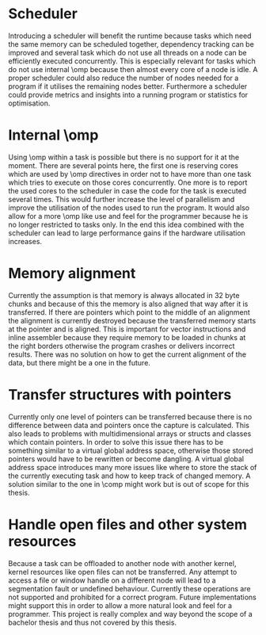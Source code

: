 # Scheduler
Introducing a scheduler will benefit the runtime because tasks which need the same memory can be scheduled together,
dependency tracking can be improved and several task which do not use all threads on a node can be efficiently executed
concurrently.
This is especially relevant for tasks which do not use internal \omp because then almost every core of a node is idle.
A proper scheduler could also reduce the number of nodes needed for a program if it utilises the remaining nodes better.
Furthermore a scheduler could provide metrics and insights into a running program or statistics for optimisation.

# Internal \omp
Using \omp within a task is possible but there is no support for it at the moment.
There are several points here, the first one is reserving cores which are used by \omp directives in order not to have
more than one task which tries to execute on those cores concurrently.
One more is to report the used cores to the scheduler in case the code for the task is executed several times.
This would further increase the level of parallelism and improve the utilisation of the nodes used to run the program.
It would also allow for a more \omp like use and feel for the programmer because he is no longer restricted to tasks 
only.
In the end this idea combined with the scheduler can lead to large performance gains if the hardware utilisation
increases.

# Memory alignment
Currently the assumption is that memory is always allocated in 32 byte chunks and because of this the memory is also
aligned that way after it is transferred. 
If there are pointers which point to the middle of an alignment the alignment is currently destroyed because the 
transferred memory starts at the pointer and is aligned.
This is important for vector instructions and inline assembler because they require memory to be loaded in chunks
at the right borders otherwise the program crashes or delivers incorrect results.
There was no solution on how to get the current alignment of the data, but there might be a one in the future.

# Transfer structures with pointers
Currently only one level of pointers can be transferred because there is no difference between data and pointers once
the capture is calculated. 
This also leads to problems with multidimensional arrays or structs and classes which contain pointers.
In order to solve this issue there has to be something similar to a virtual global address space, otherwise those stored
pointers would have to be rewritten or become dangling.
A virtual global address space introduces many more issues like where to store the stack of the currently executing task
and how to keep track of changed memory. 
A solution similar to the one in \comp might work but is out of scope for this thesis.

# Handle open files and other system resources
Because a task can be offloaded to another node with another kernel, kernel resources like open files can not be
transferred.
Any attempt to access a file or window handle on a different node will lead to a segmentation fault or undefined
behaviour.
Currently these operations are not supported and prohibited for a correct program.
Future implementations might support this in order to allow a more natural look and feel for a programmer.
This project is really complex and way beyond the scope of a bachelor thesis and thus not covered by this thesis.